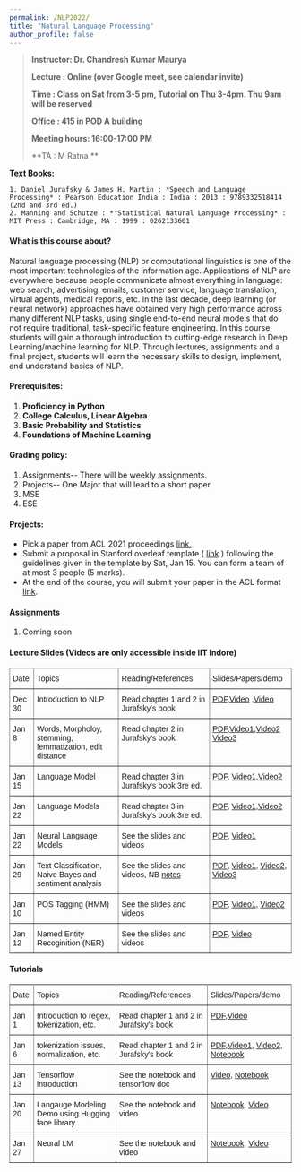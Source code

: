 ```yaml
---
permalink: /NLP2022/
title: "Natural Language Processing"
author_profile: false
---
```


>**Instructor:    Dr. Chandresh Kumar Maurya**
>
>**Lecture     :   Online (over Google meet, see calendar invite)**        
>
>**Time         : Class on Sat from 3-5 pm, Tutorial on Thu 3-4pm. Thu 9am will be reserved**
>
>**Office       :    415 in POD A building** 
>
>**Meeting hours: 16:00-17:00  PM**  
>
>**TA			:  M Ratna **

  **Text Books:**

    1. Daniel Jurafsky & James H. Martin : *Speech and Language Processing* : Pearson Education India : India : 2013 : 9789332518414  (2nd and 3rd ed.)
    2. Manning and Schutze : *"Statistical Natural Language Processing* : MIT Press : Cambridge, MA : 1999 : 0262133601

#### What is this course about?

Natural language processing (NLP) or computational linguistics is one of the most important technologies of the information age. Applications of NLP are everywhere because people communicate almost everything in language: web search, advertising, emails, customer service, language translation, virtual agents, medical reports, etc. In the last decade, deep learning (or neural network) approaches have obtained very high performance across many different NLP tasks, using single end-to-end neural models that do not require traditional, task-specific feature engineering. In this course, students will gain a thorough introduction to cutting-edge research in Deep Learning/machine learning for NLP. Through lectures, assignments and a final project, students will learn the necessary skills to design, implement, and understand basics of NLP.

#### Prerequisites:

1. **Proficiency in Python** 
2. **College Calculus, Linear Algebra**
3. **Basic Probability and Statistics** 
4. **Foundations of Machine Learning** 



#### Grading policy:

1. Assignments-- There will be weekly assignments. 
2. Projects-- One Major that will lead to a short paper
3. MSE
4. ESE

#### Projects:

- Pick a paper from ACL 2021 proceedings [link.](https://aclanthology.org/events/acl-2021/#2021-acl-long)
- Submit a proposal in Stanford overleaf template ( [link](https://www.overleaf.com/read/ccpkcdcscrzr) ) following the guidelines given in the template by Sat, Jan 15. You can form a team of at most 3 people (5 marks).
- At the end of the course, you will submit your paper in the ACL format [link](https://www.overleaf.com/latex/templates/acl-2020-proceedings-template/zsrkcwjptpcd).

#### Assignments

1. Coming soon



#### Lecture Slides (Videos are only accessible inside IIT Indore)

<style type="text/css">
.tg  {border-collapse:collapse;border-spacing:0;}
.tg td{font-family:Arial, sans-serif;font-size:14px;padding:10px 5px;border-style:solid;border-width:1px;overflow:hidden;word-break:normal;border-color:black;}
.tg th{font-family:Arial, sans-serif;font-size:14px;font-weight:normal;padding:10px 5px;border-style:solid;border-width:1px;overflow:hidden;word-break:normal;border-color:black;}
.tg .tg-0pky{border-color:inherit;text-align:left;vertical-align:top}
</style>
<table class="tg">
  <tr>
    <th class="tg-0pky">Date</th>
    <th class="tg-0pky">Topics</th>
    <th class="tg-0pky">Reading/References</th>
    <th class="tg-0pky">Slides/Papers/demo</th>
    </tr>
      <tr>
    <th class="tg-0pky">Dec 30</th>
    <th class="tg-0pky">Introduction to NLP</th>
    <th class="tg-0pky">Read chapter 1 and 2 in Jurafsky's book</th>
          <th class="tg-0pky">
              <a href="https://drive.google.com/file/d/1UcfH_8zuAj5cNkIorsS8IKirwLgW8V_j/view?usp=sharing">PDF</a>,<a href="https://drive.google.com/file/d/198PaceLfNeEwFhp-v4Pw7k6LwVByaOos/view?usp=sharing">Video</a>          
              ,<a href="https://drive.google.com/file/d/1ovo9o--bj19qFuw8kG_8-ElUVSa-oBkt/view?usp=sharing">Video</a>          
          </th>
    </tr>
     <tr>
    <th class="tg-0pky">Jan 8</th>
    <th class="tg-0pky">Words, Morpholoy, stemming, lemmatization, edit distance</th>
    <th class="tg-0pky">Read chapter 2 in Jurafsky's book</th>
          <th class="tg-0pky">
              <a href="https://drive.google.com/file/d/1L69go5W0M1qr7kEByIzEJJoMDhKlVeD3/view?usp=sharing">PDF</a>,<a href="https://drive.google.com/file/d/146CbUf-n1zAYdUG0gELZwNRSXTWWLjg7/view?usp=sharing">Video1</a>,<a href="    https://drive.google.com/file/d/16iwGbbmBbuFW_Aw6Sa5XJnLd-cIxnDem/view?usp=sharing">Video2</a> 
              <a href="https://drive.google.com/file/d/10BrDeVIpkt8uoD5KmZKhvo5IIKHkI8Xl/view?usp=sharing">Video3</a>       
          </th>
    </tr>
       </tr>
     <tr>
    <th class="tg-0pky">Jan 15</th>
    <th class="tg-0pky">Language Model</th>
    <th class="tg-0pky">Read chapter 3 in Jurafsky's book 3re ed.</th>
          <th class="tg-0pky">
              <a href="https://drive.google.com/file/d/1zlSdUk00nuGyk9khtlDvIgi5lBCpacZV/view?usp=sharing">PDF</a>, 
     <a href="https://drive.google.com/file/d/1DrTlcXGxoP4IygYBzm8az7caRc_pp90r/view?usp=sharing">Video1</a>,<a href="    https://drive.google.com/file/d/16iwGbbmBbuFW_Aw6Sa5XJnLd-cIxnDem/view?usp=sharing">Video2</a>                          
          </th>
    </tr>  <tr>
    <th class="tg-0pky">Jan 22</th>
    <th class="tg-0pky">Language Models</th>
    <th class="tg-0pky">Read chapter 3 in Jurafsky's book 3re ed.</th>
          <th class="tg-0pky">
              <a href="https://drive.google.com/file/d/1zlSdUk00nuGyk9khtlDvIgi5lBCpacZV/view?usp=sharing">PDF</a>, 
     <a href="https://drive.google.com/file/d/1WTg8VOKi2Jsi3gli_aPkCrTlAm5tdTtt/view?usp=sharing">Video1</a>,<a href="    https://drive.google.com/file/d/1FtZq5H9SUIcOKKkIm0NApd3mSpNEf51A/view?usp=sharing">Video2</a>                          
        </th></tr> 
	<tr>
    <th class="tg-0pky">Jan 22</th>
    <th class="tg-0pky">Neural Language Models</th>
    <th class="tg-0pky">See the slides and videos</th>
          <th class="tg-0pky">
              <a href="https://drive.google.com/file/d/1R-mdTjEldWZS18fdBpdBftYAQ3JmdODu/view?usp=sharing">PDF</a>, 
     <a href="https://drive.google.com/file/d/1FCqfhf_L5yW7KC7FCznZ5l48e_emUkJP/view?usp=sharing">Video1</a>            
        </th></tr> 
<tr>
    <th class="tg-0pky">Jan 29</th>
    <th class="tg-0pky">Text Classification, Naive Bayes and sentiment analysis</th>
    <th class="tg-0pky">See the slides and videos, NB <a href="http://www.cs.columbia.edu/~mcollins/em.pdf">notes</a></th>
          <th class="tg-0pky">
              <a href="https://drive.google.com/file/d/1SFTgEjAd6dOxWQ0xtZKAR1rM4inL6M-M/view?usp=sharing">PDF</a>, 
     <a href="https://drive.google.com/file/d/1713_0OSQTw3y4dBOmORLdVepAAj7-yES/view?usp=sharing">Video1</a>, <a href="https://drive.google.com/file/d/1Z-3GXRZj_h9bY3VNQ-Q2_4Dh33F8afJ6/view?usp=sharing">Video2</a>,
   <a href="https://drive.google.com/file/d/1m1hEle0moqwV5sHsDU83mget-e9LTMnb/view?usp=sharing">Video3</a> 
        </th></tr> 
<tr>
    <th class="tg-0pky">Jan 10</th>
    <th class="tg-0pky">POS Tagging (HMM)</th>
    <th class="tg-0pky">See the slides and videos</th>
          <th class="tg-0pky">              <a href="https://drive.google.com/file/d/1Ukmq6bV1ezg8NvaWlbLgf2mwjt5c5jWc/view?usp=sharing">PDF</a>, 
     <a href="https://drive.google.com/file/d/16EOMNeBhJBYqKi9vqISe-ZhaqAsySo91/view?usp=sharing">Video1</a>, <a href="https://drive.google.com/file/d/1Av1Y7y7q4G2iJVwf8sOJFnJtnz0kFaGX/view?usp=sharing">Video2</a>
        </th></tr>
<tr>
    <th class="tg-0pky">Jan 12</th>
    <th class="tg-0pky">Named Entity Recoginition (NER)</th>
    <th class="tg-0pky">See the slides and videos </th>
          <th class="tg-0pky">  <a href="https://drive.google.com/file/d/1zTbLZlUeTiznkIo73dOipG4yAUOmu1Yj/view?usp=sharing">PDF</a>, 
     <a href="https://drive.google.com/file/d/1Av1Y7y7q4G2iJVwf8sOJFnJtnz0kFaGX/view?usp=sharing">Video</a>
        </th></tr></table>






#### Tutorials

<style type="text/css">
.tg  {border-collapse:collapse;border-spacing:0;}
.tg td{font-family:Arial, sans-serif;font-size:14px;padding:10px 5px;border-style:solid;border-width:1px;overflow:hidden;word-break:normal;border-color:black;}
.tg th{font-family:Arial, sans-serif;font-size:14px;font-weight:normal;padding:10px 5px;border-style:solid;border-width:1px;overflow:hidden;word-break:normal;border-color:black;}
.tg .tg-0pky{border-color:inherit;text-align:left;vertical-align:top}
</style>
<table class="tg">
  <tr>
    <th class="tg-0pky">Date</th>
    <th class="tg-0pky">Topics</th>
    <th class="tg-0pky">Reading/References</th>
    <th class="tg-0pky">Slides/Papers/demo</th>
  </tr>
      <tr>
    <th class="tg-0pky">Jan 1</th>
    <th class="tg-0pky">Introduction to regex, tokenization, etc.</th>
    <th class="tg-0pky">Read chapter 1 and 2 in Jurafsky's book</th>
          <th class="tg-0pky">
              <a href="https://drive.google.com/file/d/1gFjIPFezXaYXLtodLNXWjDrvhYXYRSep/view?usp=sharing">PDF</a>,<a href="https://drive.google.com/file/d/1gFjIPFezXaYXLtodLNXWjDrvhYXYRSep/view?usp=sharing">Video</a>              
          </th>
    </tr>
    <tr>
    <th class="tg-0pky">Jan 6</th>
    <th class="tg-0pky">tokenization issues, normalization, etc.</th>
    <th class="tg-0pky">Read chapter 1 and 2 in Jurafsky's book</th>
          <th class="tg-0pky">
              <a href="https://drive.google.com/file/d/1gFjIPFezXaYXLtodLNXWjDrvhYXYRSep/view?usp=sharing">PDF</a>,<a href="https://drive.google.com/file/d/10m_Se-AvPnAI6Ny6ElHb3IaeUesEr1ua/view?usp=sharing">Video1</a>, <a href="https://drive.google.com/file/d/1QQIes8ZOL4tcjwzSRsvW99vSrCcG-g-j/view?usp=sharing">Video2</a>, 
              <a href="https://drive.google.com/file/d/10Odo-hm1Cz43h0_BGl8G9t6qDoYuNL-C/view?usp=sharing">Notebook</a>  
          </th>
    </tr>
     <tr>
    <th class="tg-0pky">Jan 13</th>
    <th class="tg-0pky">Tensorflow introduction</th>
    <th class="tg-0pky">See the notebook and tensorflow doc</th>
          <th class="tg-0pky">
            <a href="https://drive.google.com/file/d/1nsxpGmv3lytkgmFPATdekNqEvd8QudqV/view?usp=drivesdk">Video</a>, 
              <a href="https://drive.google.com/file/d/1iWonpxBEDLjJbF0-7rGvwt7_rjhu8Y2J/view?usp=sharing">Notebook</a>  
          </th>
    </tr>
     <tr>
    <th class="tg-0pky">Jan 20</th>
    <th class="tg-0pky">Langauge Modeling Demo using Hugging face library </th>
    <th class="tg-0pky">See the notebook and video</th>
          <th class="tg-0pky">
            <a href="https://colab.research.google.com/github/huggingface/notebooks/blob/master/examples/language_modeling_from_scratch.ipynb">Notebook</a>, <a href="https://drive.google.com/file/d/1Dc-eHrZ62u7zcVWx8MzKSPqMzXU3k4tP/view?usp=sharing">Video</a>  
          </th>
    </tr>
      <tr>
    <th class="tg-0pky">Jan 27</th>
    <th class="tg-0pky">Neural LM </th>
    <th class="tg-0pky">See the notebook and video</th>
          <th class="tg-0pky">
            <a href="https://drive.google.com/file/d/1M6ZdPu78-Tmyu-Dd4LJrofvuUrK-1upm/view?usp=sharing">Notebook</a>, <a href="https://drive.google.com/file/d/1cnaWfC3_Q3NqrlXXJGeKD4J4lVIU60KS/view?usp=sharing">Video</a>  
          </th>
    </tr>
</table>



























